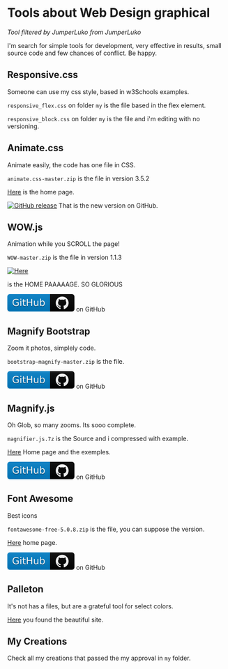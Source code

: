 # Tools about Web Design graphical

_Tool filtered by JumperLuko from JumperLuko_

I'm search for simple tools for development, very effective in results, small source code and few chances of conflict. Be happy.

## Responsive.css
Someone can use my css style, based in w3Schools examples.

`responsive_flex.css` on folder `my` is the file based in the flex element.

`responsive_block.css` on folder `my` is the file and i'm editing with no versioning.

## Animate.css
Animate easily, the code has one file in CSS.

`animate.css-master.zip` is the file in version 3.5.2

[Here](https://daneden.github.io/animate.css/) is the home page.

[![GitHub release](https://img.shields.io/github/release/daneden/animate.css.svg)](https://github.com/daneden/animate.css/releases)  That is the new version on GitHub.

## WOW.js
Animation while you SCROLL the page!

`WOW-master.zip` is the file in version 1.1.3

[![Here](http://mynameismatthieu.com/WOW/img/wow-logo.jpg)](http://mynameismatthieu.com/WOW/)

is the HOME PAAAAAGE. SO GLORIOUS

[![Link GitHub](gitgub-tag.svg)](https://github.com/matthieua/WOW) on GitHub

## Magnify Bootstrap
Zoom it photos, simplely code.

`bootstrap-magnify-master.zip` is the file.

[![Link GitHub](gitgub-tag.svg)](https://github.com/marcaube/bootstrap-magnify) on GitHub

## Magnify.js
Oh Glob, so many zooms. Its sooo complete.

`magnifier.js.7z` is the Source and i compressed with example.

[Here](http://mark-rolich.github.io/Magnifier.js/) Home page and the exemples.

[![Link GitHub](gitgub-tag.svg)](https://github.com/mark-rolich/Event.js) on GitHub

## Font Awesome
Best icons

`fontawesome-free-5.0.8.zip` is the file, you can suppose the version.

[Here](https://fontawesome.com/) home page.

[![Link GitHub](gitgub-tag.svg)](https://github.com/FortAwesome/Font-Awesome) on GitHub

## Palleton
It's not has a files, but are a grateful tool for select colors.

[Here](http://paletton.com) you found the beautiful site.

## My Creations
Check all my creations that passed the my approval in `my` folder.
